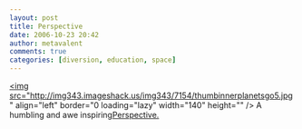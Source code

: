 ```yaml
---
layout: post
title: Perspective
date: 2006-10-23 20:42
author: metavalent
comments: true
categories: [diversion, education, space]
---
```

<a rel="nofollow" href="http://www.blog.thesietch.org/2006/08/21/all-in-perspective/"><img src="http://img343.imageshack.us/img343/7154/thumbinnerplanetsgo5.jpg" align="left" border="0 loading="lazy" width="140" height="" /></a>
A humbling and awe inspiring<a href="http://www.blog.thesietch.org/2006/08/21/all-in-perspective/">Perspective.</a>
